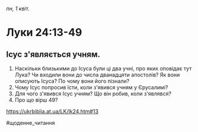 
_пн, 1 квіт._

# Луки 24:13-49

## Ісус з'являється учням.
1. Наскільки близькими до Ісуса були ці два учні, про яких оповідає тут Лука? Чи входили вони до числа дванадцяти апостолів?  Як вони описують Ісуса? По чому вони його пізнали?
2. Чому Ісус попросив їсти, коли з'явився учням у Єрусалимі?
3. Для чого з'явився Ісус учням? Що він робив, коли з'являвся?
4. Про що вірш 49?

https://ukrbiblia.at.ua/LK/lk24.htm#13 

#щоденне_читання
